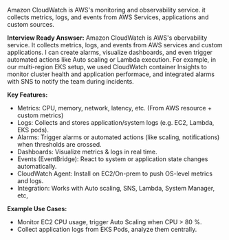 Amazon CloudWatch is AWS's monitoring and observability service.
it collects metrics, logs, and events from AWS Services, applications and custom sources.

**Interview Ready Answser:**
Amazon CloudWatch is AWS's obervability service. It collects metrics, logs, and events from AWS services and custom applications. I can create alarms, visualize dashboards, and even trigger automated actions like Auto scaling or Lambda execution. For example, in our multi-region EKS setup, we used CloudWatch container Insights to monitor cluster health and application performace, and integrated alarms with SNS to notify the team during incidents.

**Key Features:**
-  Metrics: CPU, memory, network, latency, etc. (From AWS resource + custom metrics)
- Logs: Collects and stores application/system logs (e.g. EC2, Lambda, EKS pods).
- Alarms: Trigger alarms or automated actions (like scaling, notifications) when thresholds are crossed.
- Dashboards: Visualize metrics & logs in real time.
- Events (EventBridge): React to system or application state changes automatically.
- CloudWatch Agent: Install on EC2/On-prem to push OS-level metrics and logs.
- Integration: Works with Auto scaling, SNS, Lambda, System Manager, etc,

**Example Use Cases:**
- Monitor EC2 CPU usage, trigger Auto Scaling when CPU > 80 %.
- Collect application logs from EKS Pods, analyze them centrally.
